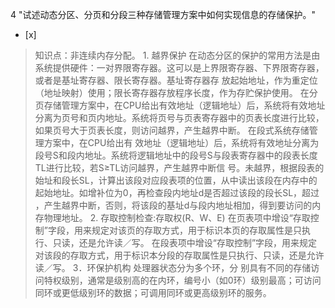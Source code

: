 4
"试述动态分区、分页和分段三种存储管理方案中如何实现信息的存储保护。"
- [x]  

> 知识点：非连续内存分配。
> 1\. 越界保护 在动态分区的保护的常用方法是由系统提供硬件：一对界限寄存器。这可以是上界限寄存器、下界限寄存器，或者是基址寄存器、限长寄存器。基址寄存器存
> 放起始地址，作为重定位（地址映射）使用；限长寄存器存放程序长度，作为存贮保护使用。 在分页存储管理方案中，在CPU给出有效地址（逻辑地址）后，系统将有效地址
> 分离为页号和页内地址。系统将页号与页表寄存器中的页表长度进行比较，如果页号大于页表长度，则访问越界，产生越界中断。 在段式系统存储管理方案中，在CPU给出有
> 效地址（逻辑地址）后，系统将有效地址分离为段号S和段内地址。系统将逻辑地址中的段号S与段表寄存器中的段表长度TL进行比较，若S≥TL访问越界，产生越界中断信
> 号。未越界，根据段表的始址和段长SL，计算出该段对应段表项的位置，从中读出该段在内存中的起始地址。如增补位为0，再检查段内地址d是否超过该段的段长SL，超过
> ，产生越界中断，否则，将该段的基址d与段内地址相加，得到要访问的内存物理地址。 2\. 存取控制检查:存取权(R、W、E)
> 在页表项中增设“存取控制”字段，用来规定对该页的存取方式，用于标识本页的存取属性是只执行、只读，还是允许读／写。
> 在段表项中增设“存取控制”字段，用来规定对该段的存取方式，用于标识本分段的存取属性是只执行、只读，还是允许读／写。 3．环保护机构 处理器状态分为多个环，分
> 别具有不同的存储访问特权级别，通常是级别高的在内环，编号小（如0环）级别最高；可访问同环或更低级别环的数据；可调用同环或更高级别环的服务。
